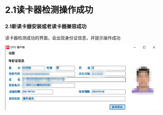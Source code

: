 # 2.1读卡器检测操作成功

### 2.1新读卡器安装或老读卡器兼容成功 

读卡器检测成功的界面，会出现身份证信息，并提示操作成功

![](../../../.gitbook/assets/image%20%28316%29.png)



